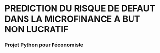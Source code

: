 # PREDICTION DU RISQUE DE DEFAUT DANS LA MICROFINANCE A BUT NON LUCRATIF


### Projet Python pour l'économiste

